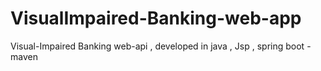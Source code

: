# VisualImpaired-Banking-web-app
Visual-Impaired Banking web-api , developed in java , Jsp , spring boot - maven
